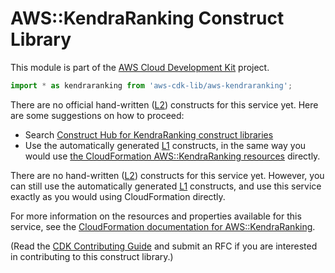 # AWS::KendraRanking Construct Library


This module is part of the [AWS Cloud Development Kit](https://github.com/aws/aws-cdk) project.

```ts nofixture
import * as kendraranking from 'aws-cdk-lib/aws-kendraranking';
```

<!--BEGIN CFNONLY DISCLAIMER-->

There are no official hand-written ([L2](https://docs.aws.amazon.com/cdk/latest/guide/constructs.html#constructs_lib)) constructs for this service yet. Here are some suggestions on how to proceed:

- Search [Construct Hub for KendraRanking construct libraries](https://constructs.dev/search?q=kendraranking)
- Use the automatically generated [L1](https://docs.aws.amazon.com/cdk/latest/guide/constructs.html#constructs_l1_using) constructs, in the same way you would use [the CloudFormation AWS::KendraRanking resources](https://docs.aws.amazon.com/AWSCloudFormation/latest/UserGuide/AWS_KendraRanking.html) directly.


<!--BEGIN CFNONLY DISCLAIMER-->

There are no hand-written ([L2](https://docs.aws.amazon.com/cdk/latest/guide/constructs.html#constructs_lib)) constructs for this service yet. 
However, you can still use the automatically generated [L1](https://docs.aws.amazon.com/cdk/latest/guide/constructs.html#constructs_l1_using) constructs, and use this service exactly as you would using CloudFormation directly.

For more information on the resources and properties available for this service, see the [CloudFormation documentation for AWS::KendraRanking](https://docs.aws.amazon.com/AWSCloudFormation/latest/UserGuide/AWS_KendraRanking.html).

(Read the [CDK Contributing Guide](https://github.com/aws/aws-cdk/blob/main/CONTRIBUTING.md) and submit an RFC if you are interested in contributing to this construct library.)

<!--END CFNONLY DISCLAIMER-->
